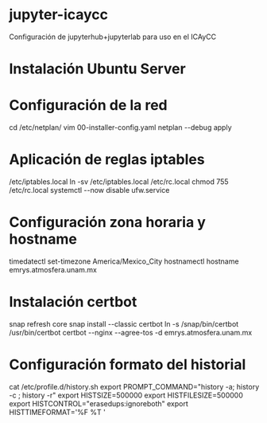 # jupyter-icaycc
Configuración de jupyterhub+jupyterlab  para uso en el  ICAyCC


# Instalación Ubuntu Server
# Configuración de la red
cd /etc/netplan/
vim 00-installer-config.yaml 
netplan --debug apply

# Aplicación de reglas iptables 
/etc/iptables.local 
ln -sv /etc/iptables.local /etc/rc.local
chmod 755 /etc/rc.local
systemctl --now disable ufw.service 

# Configuración zona horaria y hostname 
timedatectl set-timezone America/Mexico_City
hostnamectl hostname emrys.atmosfera.unam.mx

# Instalación  certbot
snap refresh core
snap install --classic certbot
ln -s /snap/bin/certbot /usr/bin/certbot
certbot --nginx --agree-tos -d emrys.atmosfera.unam.mx

# Configuración formato del historial
cat /etc/profile.d/history.sh 
export PROMPT_COMMAND="history -a; history -c ; history -r"
export HISTSIZE=500000
export HISTFILESIZE=500000
export HISTCONTROL="erasedups:ignoreboth"
export HISTTIMEFORMAT='%F %T '

